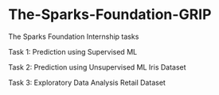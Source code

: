 # The-Sparks-Foundation-GRIP
The Sparks Foundation Internship tasks

Task 1: Prediction using Supervised ML 

Task 2: Prediction using Unsupervised ML Iris Dataset

Task 3: Exploratory Data Analysis Retail Dataset
